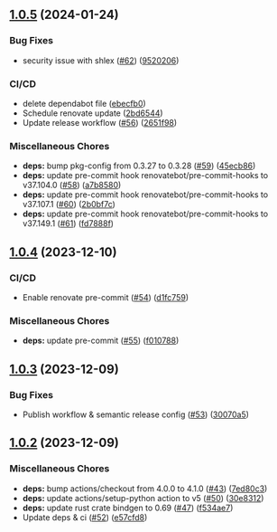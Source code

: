 ## [1.0.5](https://github.com/AzHicham/openslide-sys/compare/1.0.4...1.0.5) (2024-01-24)


### Bug Fixes

* security issue with shlex ([#62](https://github.com/AzHicham/openslide-sys/issues/62)) ([9520206](https://github.com/AzHicham/openslide-sys/commit/952020696e5411ecdd1283a63fb988f1225af790))


### CI/CD

* delete dependabot file ([ebecfb0](https://github.com/AzHicham/openslide-sys/commit/ebecfb0b66997e00f0d96dead062bcdf0c53ae54))
* Schedule renovate update ([2bd6544](https://github.com/AzHicham/openslide-sys/commit/2bd654491fbb8784356a6a037c3a76c2efaa0644))
* Update release workflow ([#56](https://github.com/AzHicham/openslide-sys/issues/56)) ([2651f98](https://github.com/AzHicham/openslide-sys/commit/2651f983fa1e9ad729d06e1bf4a0aeb6c2c48ba6))


### Miscellaneous Chores

* **deps:** bump pkg-config from 0.3.27 to 0.3.28 ([#59](https://github.com/AzHicham/openslide-sys/issues/59)) ([45ecb86](https://github.com/AzHicham/openslide-sys/commit/45ecb86a90b9ba104fc6ec80be5ba104ffb524bd))
* **deps:** update pre-commit hook renovatebot/pre-commit-hooks to v37.104.0 ([#58](https://github.com/AzHicham/openslide-sys/issues/58)) ([a7b8580](https://github.com/AzHicham/openslide-sys/commit/a7b85808828c68ff5eef99451803c5b6fbfc04b9))
* **deps:** update pre-commit hook renovatebot/pre-commit-hooks to v37.107.1 ([#60](https://github.com/AzHicham/openslide-sys/issues/60)) ([2b0bf7c](https://github.com/AzHicham/openslide-sys/commit/2b0bf7c38de63dbbe111a33be325a997ce3c03f4))
* **deps:** update pre-commit hook renovatebot/pre-commit-hooks to v37.149.1 ([#61](https://github.com/AzHicham/openslide-sys/issues/61)) ([fd7888f](https://github.com/AzHicham/openslide-sys/commit/fd7888fd4f90372b825c0bf32ca5c721bb90dfb4))

## [1.0.4](https://github.com/AzHicham/openslide-sys/compare/1.0.3...1.0.4) (2023-12-10)


### CI/CD

* Enable renovate pre-commit ([#54](https://github.com/AzHicham/openslide-sys/issues/54)) ([d1fc759](https://github.com/AzHicham/openslide-sys/commit/d1fc75905b5552d51b33fac57cefe4b876c7b42d))


### Miscellaneous Chores

* **deps:** update pre-commit ([#55](https://github.com/AzHicham/openslide-sys/issues/55)) ([f010788](https://github.com/AzHicham/openslide-sys/commit/f010788790effed092682975b362ef2955ef2641))

## [1.0.3](https://github.com/AzHicham/openslide-sys/compare/1.0.2...1.0.3) (2023-12-09)


### Bug Fixes

* Publish workflow & semantic release config ([#53](https://github.com/AzHicham/openslide-sys/issues/53)) ([30070a5](https://github.com/AzHicham/openslide-sys/commit/30070a5e5a1590f236a15d1d2b91466d6f7e04e1))

## [1.0.2](https://github.com/AzHicham/openslide-sys/compare/1.0.1...1.0.2) (2023-12-09)


### Miscellaneous Chores

* **deps:** bump actions/checkout from 4.0.0 to 4.1.0 ([#43](https://github.com/AzHicham/openslide-sys/issues/43)) ([7ed80c3](https://github.com/AzHicham/openslide-sys/commit/7ed80c37f8ece0819658219a4ce2e2215750ba29))
* **deps:** update actions/setup-python action to v5 ([#50](https://github.com/AzHicham/openslide-sys/issues/50)) ([30e8312](https://github.com/AzHicham/openslide-sys/commit/30e83120ac9f881e47dfdf48a2d0ba402f1c451f))
* **deps:** update rust crate bindgen to 0.69 ([#47](https://github.com/AzHicham/openslide-sys/issues/47)) ([f534ae7](https://github.com/AzHicham/openslide-sys/commit/f534ae7e667ad30cdf39600fcda23daf9d3baf1a))
* Update deps & ci ([#52](https://github.com/AzHicham/openslide-sys/issues/52)) ([e57cfd8](https://github.com/AzHicham/openslide-sys/commit/e57cfd88aedc493254cd627a3e153d089a0739da))
